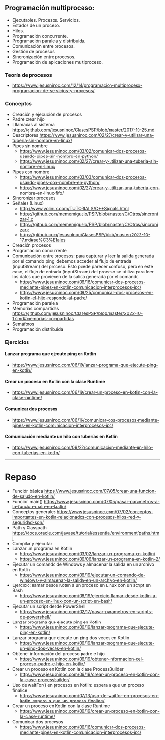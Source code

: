 ## Programación multiproceso:
 -	Ejecutables. Procesos. Servicios.
 -	Estados de un proceso.
 -	Hilos.
 -	Programación concurrente.
 -	Programación paralela y distribuida.
 -	Comunicación entre procesos.
 -	Gestión de procesos.
 -	Sincronización entre procesos.
 -	Programación de aplicaciones multiproceso.

### Teoría de procesos
* https://www.jesusninoc.com/12/14/programacion-multiproceso-programacion-de-servicios-y-procesos/

### Conceptos
- Creación y ejecución de procesos
- Padre crear hijo
- Lllamadas al sistema https://github.com/jesusninoc/ClasesPSP/blob/master/2017-10-25.md
- Descriptores https://www.jesusninoc.com/02/27/crear-y-utilizar-una-tuberia-sin-nombre-en-linux/
- Pipes sin nombre
  - https://www.jesusninoc.com/03/02/comunicar-dos-procesos-usando-pipes-sin-nombre-en-python/
  - https://www.jesusninoc.com/02/27/crear-y-utilizar-una-tuberia-sin-nombre-en-linux/
- Pipes con nombre
  - https://www.jesusninoc.com/03/03/comunicar-dos-procesos-usando-pipes-con-nombre-en-python/
  - https://www.jesusninoc.com/02/27/crear-y-utilizar-una-tuberia-con-nombre-en-linux-fifo/
- Sincronizar procesos
- Señales (Linux)
  - http://www.yolinux.com/TUTORIALS/C++Signals.html
  - https://github.com/mememiguelo/PSP/blob/master/C/Otros/sincronizar-1.c
  - https://github.com/mememiguelo/PSP/blob/master/C/Otros/sincronizar.c
  - https://github.com/jesusninoc/ClasesPSP/blob/master/2022-10-17.md#se%C3%B1ales
- Creación procesos 
- Programación concurrente
- Comunicación entre procesos: para capturar y leer la salida generada por el comando ping, debemos acceder al flujo de entrada (inputStream) del proceso. Esto puede parecer confuso, pero en este caso, el flujo de entrada (inputStream) del proceso se utiliza para leer los datos que provienen de la salida generada por el comando.
  - https://www.jesusninoc.com/06/16/comunicar-dos-procesos-mediante-pipes-en-kotlin-comunicacion-interprocesos-ipc/
  - https://www.jesusninoc.com/09/25/comunicar-dos-procesos-en-kotlin-el-hijo-responde-al-padre/
- Programación paralela
- Memorias compartidas https://github.com/jesusninoc/ClasesPSP/blob/master/2022-10-17.md#memorias-compartidas
- Semáforos
- Programación distribuida

### Ejercicios
#### Lanzar programa que ejecute ping en Kotlin
* https://www.jesusninoc.com/06/19/lanzar-programa-que-ejecute-ping-en-kotlin/
#### Crear un proceso en Kotlin con la clase Runtime
* https://www.jesusninoc.com/06/19/crear-un-proceso-en-kotlin-con-la-clase-runtime/
#### Comunicar dos procesos
* https://www.jesusninoc.com/06/16/comunicar-dos-procesos-mediante-pipes-en-kotlin-comunicacion-interprocesos-ipc/
#### Comunicación mediante un hilo con tuberías en Kotlin
* https://www.jesusninoc.com/09/22/comunicacion-mediante-un-hilo-con-tuberias-en-kotlin/

-----------------

# Repaso
- Función básica https://www.jesusninoc.com/07/05/crear-una-funcion-de-saludo-en-kotlin/
- Función main() https://www.jesusninoc.com/07/05/pasar-parametros-a-la-funcion-main-en-kotlin/
- Conceptos generales https://www.jesusninoc.com/07/02/conceptos-importantes-en-kotlin-relacionados-con-procesos-hilos-red-y-seguridad-son/
- Path y Classpath https://docs.oracle.com/javase/tutorial/essential/environment/paths.html
- Compilar y ejecutar
- Lanzar un programa en Kotlin
   - https://www.jesusninoc.com/03/02/lanzar-un-programa-en-kotlin/
   - https://www.jesusninoc.com/06/06/lanzar-un-programa-en-kotlin-2/
- Ejecutar un comando de Windows y almacenar la salida en un archivo en Kotlin
   - https://www.jesusninoc.com/06/19/ejecutar-un-comando-de-windows-y-almacenar-la-salida-en-un-archivo-en-kotlin/
-  Ejercicio: llamar desde Kotlin a un proceso en Linux con un script en Bash
   - https://www.jesusninoc.com/06/19/ejercicio-llamar-desde-kotlin-a-un-proceso-en-linux-con-un-script-en-bash/
-  Ejecutar un script desde PowerShell
   - https://www.jesusninoc.com/02/17/pasar-parametros-en-scripts-de-powershell/
-  Lanzar programa que ejecute ping en Kotlin
   - https://www.jesusninoc.com/06/19/lanzar-programa-que-ejecute-ping-en-kotlin/
-  Lanzar programa que ejecute un ping dos veces en Kotlin
   - https://www.jesusninoc.com/06/19/lanzar-programa-que-ejecute-un-ping-dos-veces-en-kotlin/
-  Obtener información del proceso padre e hijo
   - https://www.jesusninoc.com/06/19/obtener-informacion-del-proceso-padre-e-hijo-en-kotlin/
-  Crear un proceso en Kotlin con la clase ProcessBuilder
   - https://www.jesusninoc.com/06/19/crear-un-proceso-en-kotlin-con-la-clase-processbuilder/
-  Uso de waitFor() en procesos en Kotlin: espera a que un proceso finalice
   - https://www.jesusninoc.com/07/13/uso-de-waitfor-en-procesos-en-kotlin-espera-a-que-un-proceso-finalice/
- Crear un proceso en Kotlin con la clase Runtime
   - https://www.jesusninoc.com/06/19/crear-un-proceso-en-kotlin-con-la-clase-runtime/
- Comunicar dos procesos
   - https://www.jesusninoc.com/06/16/comunicar-dos-procesos-mediante-pipes-en-kotlin-comunicacion-interprocesos-ipc/

